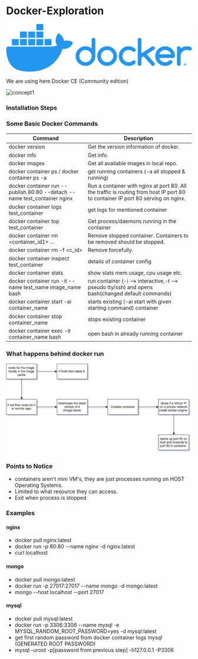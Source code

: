 # Docker-Exploration

![logo](./sourceImages/logo.png)

We are using here Docker CE (Community edition)

![concept1](https://docs.docker.com/engine/images/architecture.svg)

### Installation Steps

### Some Basic Docker Commands

| Command                                                                   | Description                                                                                                                      |
| ------------------------------------------------------------------------- | -------------------------------------------------------------------------------------------------------------------------------- |
| docker version                                                            | Get the version information of docker.                                                                                           |
| docker info                                                               | Get info.                                                                                                                        |
| docker images                                                             | Get all available images in local repo.                                                                                          |
| docker container ps / docker container ps -a                              | get running containers (-a all stopped & running)                                                                                |
| docker container run --publish 80:80 --detach --name test_container nginx | Run a container with nginx at port 80. All the traffic is routing from host IP port 80 to container IP port 80 serving on nginx. |
| docker container logs test_container                                      | get logs for mentioned container                                                                                                 |
| docker container top test_container                                       | Get process/daemons running in the container                                                                                     |
| docker container rm <container_id1> ...                                   | Remove stopped container. Containers to be removed should be stopped.                                                            |
| docker container rm -f <c_id>                                             | Remove forcefully.                                                                                                               |
| docker container inspect test_container                                   | details of container config                                                                                                      |
| docker container stats                                                    | show stats mem usage, cpu usage etc.                                                                                             |
| docker container run -it --name test_name image_name bash                 | run container (-i --> interactive,-t --> pseudo tty/ssh) and opens bash(changed default commands)                                |
| docker container start -ai container_name                                 | starts existing (-ai start with given starting command) container                                                                |
| docker container stop container_name                                      | stops existing container                                                                                                         |
| docker container exec -it container_name bash                             | open bash in already running container                                                                                           |

### What happens behind docker run

![Image](./sourceImages/imageProcessing1.png)

### Points to Notice

- containers aren't mini VM's, they are just processes running on HOST Operating Systems.
- Limited to what resource they can access.
- Exit when process is stopped

### Examples

#### nginx

- docker pull nginx:latest
- docker run -p 80:80 --name nginx -d nginx:latest
- curl localhost

#### mongo

- docker pull mongo:latest
- docker run -p 27017:27017 --name mongo -d mongo:latest
- mongo --host localhost --port 27017

#### mysql

- docker pull mysql:latest
- docker run -p 3306:3306 --name mysql -e MYSQL_RANDOM_ROOT_PASSWORD=yes -d mysql:latest
- get first random password from docker container logs mysql (GENERATED ROOT PASSWORD)
- mysql -uroot -p[password from previous step] -h127.0.0.1 -P3306

